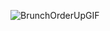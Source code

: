 










                                                               
![BrunchOrderUpGIF](https://user-images.githubusercontent.com/104568301/176618152-fd5b7851-43a7-4ab6-bdac-23a70ee4b743.gif)
